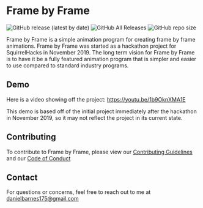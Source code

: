 # Frame by Frame

![GitHub release (latest by date)](https://img.shields.io/github/v/release/danielbarnes175/FrameByFrame) ![GitHub All Releases](https://img.shields.io/github/downloads/danielbarnes175/FrameByFrame/total) ![GitHub repo size](https://img.shields.io/github/repo-size/danielbarnes175/FrameByFrame) 

Frame by Frame is a simple animation program for creating frame by frame animations. Frame by Frame was started as a hackathon project for SquirrelHacks in November 2019. The long term vision for Frame by Frame is to have it be a fully featured animation program that is simpler and easier to use compared to standard industry programs. 

## Demo

Here is a video showing off the project: https://youtu.be/1b9OknXMA1E

This demo is based off of the initial project immediately after the hackathon in November 2019, so it may not reflect the project in its current state.

## Contributing

To contribute to Frame by Frame, please view our [Contributing Guidelines](CONTRIBUTING.md) and our [Code of Conduct](CODE_OF_CONDUCT.md)

## Contact

For questions or concerns, feel free to reach out to me at danielbarnes175@gmail.com
